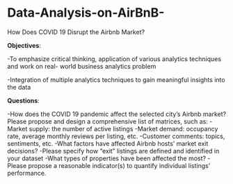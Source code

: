 # Data-Analysis-on-AirBnB-
How Does COVID 19 Disrupt the Airbnb Market?

**Objectives**:

-To emphasize critical thinking, application of various analytics techniques and work on real- world business analytics problem

-Integration of multiple analytics techniques to gain meaningful insights into the data 

**Questions**:

-How does the COVID 19 pandemic affect the selected city’s Airbnb market? Please propose and design a comprehensive list of matrices, such as:
-Market supply: the number of active listings
-Market demand: occupancy rate, average monthly reviews per listing, etc.
-Customer comments: topics, sentiments, etc.
-What factors have affected Airbnb hosts’ market exit decisions?
-Please specify how “exit” listings are defined and identified in your dataset
-What types of properties have been affected the most?
-Please propose a reasonable indicator(s) to quantify individual listings’ performance. 

